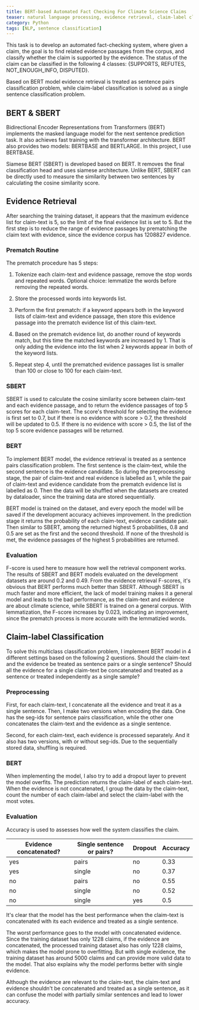 ```yaml
---
title: BERT-based Automated Fact Checking For Climate Science Claims
teaser: natural language processing, evidence retrieval, claim-label classification
category: Python
tags: [NLP, sentence classification]
---
```


This task is to develop an automated fact-checking system, where given a claim, the goal is to find related evidence passages from the corpus, and classify whether the claim is supported by the evidence. The status of the claim can be classified in the following 4 classes: {SUPPORTS, REFUTES, NOT_ENOUGH_INFO, DISPUTED}.

Based on BERT model evidence retrieval is treated as sentence pairs classification problem, while claim-label classification is
solved as a single sentence classification problem.

## BERT & SBERT

Bidirectional Encoder Representations from Transformers (BERT) implements the masked language model for the next sentence prediction task. It also achieves fast training with the transformer architecture. BERT also provides two models: BERTBASE and BERTLARGE. In this project, I use BERTBASE.

Siamese BERT (SBERT) is developed based on BERT. It removes the final classification head and uses siamese architecture. Unlike BERT, SBERT can be directly used to measure the similarity between two sentences by calculating the cosine similarity score.

## Evidence Retrieval

After searching the training dataset, it appears that the maximum evidence list for claim-text is 5, so the limit of the final
evidence list is set to 5. But the first step is to reduce the range of evidence passages by prematching the claim text with evidence, since the evidence corpus has 1208827 evidence.

### Prematch Routine

The prematch procedure has 5 steps:

1. Tokenize each claim-text and evidence passage, remove the stop words and repeated words. Optional choice: lemmatize the words before removing the repeated words.
  
2. Store the processed words into keywords list. 

3. Perform the first prematch: if a keyword appears both in the keyword lists of claim-text and evidence passage, then store this evidence passage into the prematch evidence list of this claim-text.

4. Based on the prematch evidence list, do another round of keywords match, but this time the matched keywords are increased by 1. That is only adding the evidence into the list when 2 keywords appear in both of the keyword lists.

5. Repeat step 4, until the prematched evidence passages list is smaller than 100 or close to 100 for each claim-text. 

### SBERT

SBERT is used to calculate the cosine similarity score between claim-text and each evidence passage, and to return the evidence passages of top 5 scores for each claim-text. The score's threshold for selecting the evidence is first set to 0.7, but if there is no evidence with score > 0.7, the threshold will be updated to 0.5. If there is no evidence with score > 0.5, the list of the top 5 score evidence passages will be returned.

### BERT

To implement BERT model, the evidence retrieval is treated as a sentence pairs classification problem. The first sentence is the claim-text, while the second sentence is the evidence candidate. So during the preprocessing stage, the pair of claim-text and real evidence is labelled as 1, while the pair of claim-text and evidence candidate from the prematch evidence list is labelled as 0. Then the data will be shuffled when the datasets are created by dataloader, since the training data are stored sequentially.

BERT model is trained on the dataset, and every epoch the model will be saved if the development accuracy achieves improvement. In the prediction stage it returns the probability of each claim-text, evidence candidate pair. Then similar to SBERT, among the returned highest 5 probabilities, 0.8 and 0.5 are set as the first and the second threshold. If none of the threshold is met, the evidence passages of the highest 5 probabilities are returned.

### Evaluation

F-score is used here to measure how well the retrieval component works. The results of SBERT and BERT models evaluated on the development datasets are around 0.2 and 0.49. From the evidence retrieval F-scores, it's obvious that BERT performs much better than SBERT. Although SBERT is much faster and more efficient, the lack of model training makes it a general model and leads to the bad performance, as the claim-text and evidence are about climate science, while SBERT is trained on a general corpus. With lemmatization, the F-score increases by 0.023, indicating an improvement, since the prematch process is more accurate with the lemmatizied words.

## Claim-label Classification

To solve this multiclass classification problem, I implement BERT model in 4 different settings based on the following 2 questions. Should the claim-text and the evidence be treated as sentence pairs or a single sentence? Should all the evidence for a single claim-text be concatenated and treated as a sentence or treated independently as a single sample?

### Preprocessing

First, for each claim-text, I concatenate all the evidence and treat it as a single sentence. Then, I make two versions when encoding the data. One has the seg-ids for sentence pairs classification, while the other one concatenates the claim-text and the evidence as a single sentence.

Second, for each claim-text, each evidence is processed separately. And it also has two versions, with or without seg-ids. Due to the sequentially stored data, shuffling is required. 

### BERT

When implementing the model, I also try to add a dropout layer to prevent the model overfits. The prediction returns the claim-label of each claim-text. When the evidence is not concatenated, I group the data by the claim-text, count the number of each claim-label and select the claim-label with the most votes.

### Evaluation

Accuracy is used to assesses how well the system classifies the claim.

| Evidence concatenated? | Single sentence or pairs? | Dropout | Accuracy |
| ---------------------- | ------------------------- | ------- | -------- |
| yes                    | pairs                     | no      | 0.33     |
| yes                    | single                    | no      | 0.37     |
| no                     | pairs                     | no      | 0.55     |
| no                     | single                    | no      | 0.52     |
| no                     | single                    | yes     | 0.5      |

It's clear that the model has the best performance when the claim-text is concatenated with its each evidence and treated as a single sentence.

The worst performance goes to the model with concatenated evidence. Since the training dataset has only 1228 claims, if the evidence are concatenated, the processed training dataset also has only 1228 claims, which makes the model prone to overfitting. But with single evidence, the training dataset has around 5000 claims and can provide more valid data to the model. That also explains why the model performs better with single evidence.

Although the evidence are relevant to the claim-text, the claim-text and evidence shouldn't be concatenated and treated as a single sentence, as it can confuse the model with partially similar sentences and lead to lower accuracy.